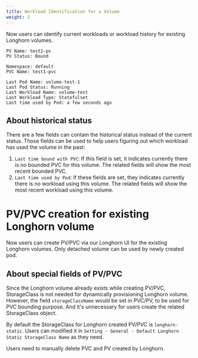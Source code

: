 ```yaml
---
title: Workload Identification for a Volume
weight: 2
---
```


Now users can identify current workloads or workload history for existing Longhorn volumes.
```
PV Name: test1-pv
PV Status: Bound

Namespace: default
PVC Name: test1-pvc

Last Pod Name: volume-test-1
Last Pod Status: Running
Last Workload Name: volume-test
Last Workload Type: Statefulset
Last time used by Pod: a few seconds ago
```

## About historical status
There are a few fields can contain the historical status instead of the current status. 
Those fields can be used to help users figuring out which workload has used the volume in the past:

1. `Last time bound with PVC`: If this field is set, it indicates currently there is no bounded PVC for this volume. 
The related fields will show the most recent bounded PVC. 
2. `Last time used by Pod`: If these fields are set, they indicates currently there is no workload using this volume. 
The related fields will show the most recent workload using this volume.

# PV/PVC creation for existing Longhorn volume
Now users can create PV/PVC via our Longhorn UI for the existing Longhorn volumes. 
Only detached volume can be used by newly created pod.

## About special fields of PV/PVC
Since the Longhorn volume already exists while creating PV/PVC, StorageClass is not needed for dynamically provisioning 
Longhorn volume. However, the field `storageClassName` would be set in PVC/PV, to be used for PVC bounding purpose. And
it's unnecessary for users create the related StorageClass object. 

By default the StorageClass for Longhorn created PV/PVC is `longhorn-static`. Users can modified it in 
`Setting - General - Default Longhorn Static StorageClass Name` as they need.

Users need to manually delete PVC and PV created by Longhorn.

